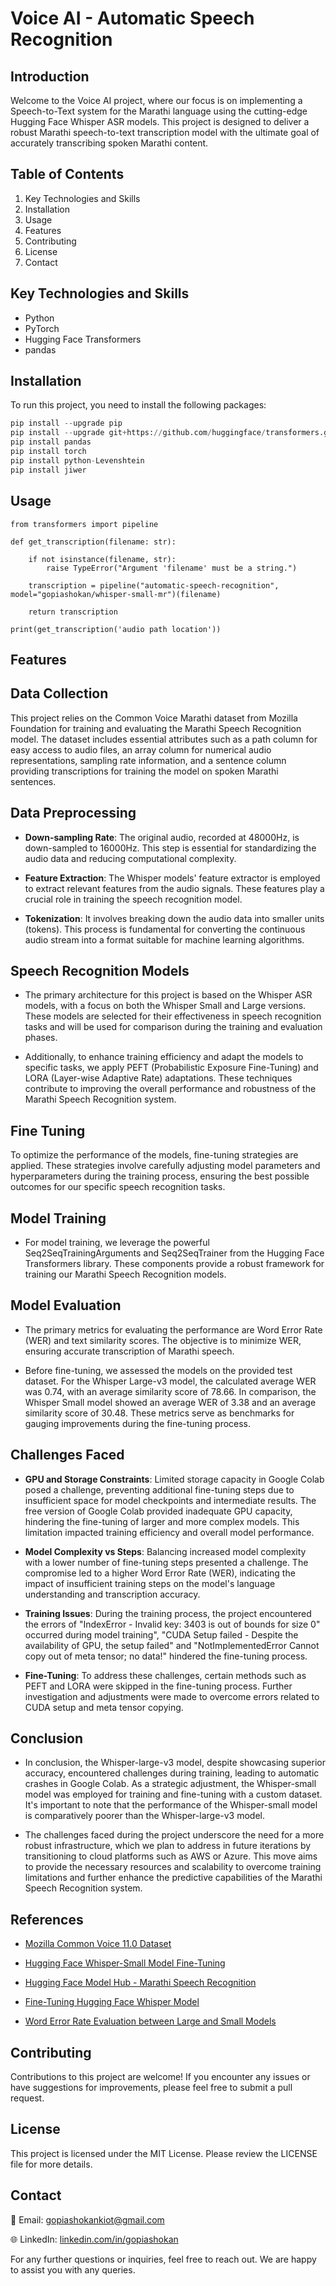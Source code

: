 # Voice AI - Automatic Speech Recognition

## Introduction

Welcome to the Voice AI project, where our focus is on implementing a Speech-to-Text system for the Marathi language using the cutting-edge Hugging Face Whisper ASR models. This project is designed to deliver a robust Marathi speech-to-text transcription model with the ultimate goal of accurately transcribing spoken Marathi content.


## Table of Contents

1. Key Technologies and Skills
2. Installation
3. Usage
4. Features
5. Contributing
6. License
7. Contact


## Key Technologies and Skills

- Python
- PyTorch
- Hugging Face Transformers
- pandas


## Installation

To run this project, you need to install the following packages:

```python
pip install --upgrade pip
pip install --upgrade git+https://github.com/huggingface/transformers.git accelerate datasets transformers soundfile librosa evaluate tensorboard
pip install pandas
pip install torch
pip install python-Levenshtein
pip install jiwer
```

## Usage

```
from transformers import pipeline

def get_transcription(filename: str):

    if not isinstance(filename, str):
        raise TypeError("Argument 'filename' must be a string.")
    
    transcription = pipeline("automatic-speech-recognition", model="gopiashokan/whisper-small-mr")(filename)

    return transcription

print(get_transcription('audio path location'))
```


## Features

## Data Collection

This project relies on the Common Voice Marathi dataset from Mozilla Foundation for training and evaluating the Marathi Speech Recognition model. The dataset includes essential attributes such as a path column for easy access to audio files, an array column for numerical audio representations, sampling rate information, and a sentence column providing transcriptions for training the model on spoken Marathi sentences.


## Data Preprocessing

- **Down-sampling Rate**: The original audio, recorded at 48000Hz, is down-sampled to 16000Hz. This step is essential for standardizing the audio data and reducing computational complexity.

- **Feature Extraction**: The Whisper models' feature extractor is employed to extract relevant features from the audio signals. These features play a crucial role in training the speech recognition model.

- **Tokenization**: It involves breaking down the audio data into smaller units (tokens). This process is fundamental for converting the continuous audio stream into a format suitable for machine learning algorithms.


## Speech Recognition Models

- The primary architecture for this project is based on the Whisper ASR models, with a focus on both the Whisper Small and Large versions. These models are selected for their effectiveness in speech recognition tasks and will be used for comparison during the training and evaluation phases.

- Additionally, to enhance training efficiency and adapt the models to specific tasks, we apply PEFT (Probabilistic Exposure Fine-Tuning) and LORA (Layer-wise Adaptive Rate) adaptations. These techniques contribute to improving the overall performance and robustness of the Marathi Speech Recognition system.


## Fine Tuning
To optimize the performance of the models, fine-tuning strategies are applied. These strategies involve carefully adjusting model parameters and hyperparameters during the training process, ensuring the best possible outcomes for our specific speech recognition tasks.


## Model Training

- For model training, we leverage the powerful Seq2SeqTrainingArguments and Seq2SeqTrainer from the Hugging Face Transformers library. These components provide a robust framework for training our Marathi Speech Recognition models.


## Model Evaluation

- The primary metrics for evaluating the performance are Word Error Rate (WER) and text similarity scores. The objective is to minimize WER, ensuring accurate transcription of Marathi speech.

- Before fine-tuning, we assessed the models on the provided test dataset. For the Whisper Large-v3 model, the calculated average WER was 0.74, with an average similarity score of 78.66. In comparison, the Whisper Small model showed an average WER of 3.38 and an average similarity score of 30.48. These metrics serve as benchmarks for gauging improvements during the fine-tuning process.


## Challenges Faced

- **GPU and Storage Constraints**: Limited storage capacity in Google Colab posed a challenge, preventing additional fine-tuning steps due to insufficient space for model checkpoints and intermediate results. The free version of Google Colab provided inadequate GPU capacity, hindering the fine-tuning of larger and more complex models. This limitation impacted training efficiency and overall model performance.

- **Model Complexity vs Steps**: Balancing increased model complexity with a lower number of fine-tuning steps presented a challenge. The compromise led to a higher Word Error Rate (WER), indicating the impact of insufficient training steps on the model's language understanding and transcription accuracy.

- **Training Issues**: During the training process, the project encountered the errors of "IndexError - Invalid key: 3403 is out of bounds for size 0" occurred during model training", "CUDA Setup failed - Despite the availability of GPU, the setup failed" and "NotImplementedError Cannot copy out of meta tensor; no data!" hindered the fine-tuning process.

- **Fine-Tuning**:  To address these challenges, certain methods such as PEFT and LORA were skipped in the fine-tuning process. Further investigation and adjustments were made to overcome errors related to CUDA setup and meta tensor copying.


## Conclusion

- In conclusion, the Whisper-large-v3 model, despite showcasing superior accuracy, encountered challenges during training, leading to automatic crashes in Google Colab. As a strategic adjustment, the Whisper-small model was employed for training and fine-tuning with a custom dataset. It's important to note that the performance of the Whisper-small model is comparatively poorer than the Whisper-large-v3 model.

- The challenges faced during the project underscore the need for a more robust infrastructure, which we plan to address in future iterations by transitioning to cloud platforms such as AWS or Azure. This move aims to provide the necessary resources and scalability to overcome training limitations and further enhance the predictive capabilities of the Marathi Speech Recognition system.


## References

- [Mozilla Common Voice 11.0 Dataset](https://huggingface.co/datasets/mozilla-foundation/common_voice_11_0/viewer/mr)

- [Hugging Face Whisper-Small Model Fine-Tuning](https://huggingface.co/openai/whisper-small)

- [Hugging Face Model Hub - Marathi Speech Recognition](https://huggingface.co/gopiashokan/whisper-small-mr)

- [Fine-Tuning Hugging Face Whisper Model](https://github.com/gopiashokan/Voice-AI-Speech-to-Text-Model/blob/main/Fine_Tuning_Whisper_Small_Model.ipynb)

- [Word Error Rate Evaluation between Large and Small Models](https://github.com/gopiashokan/Voice-AI-Speech-to-Text-Model/blob/main/Base_Model_Word_Error_Rate_Evaluation.ipynb)


## Contributing

Contributions to this project are welcome! If you encounter any issues or have suggestions for improvements, please feel free to submit a pull request.


## License

This project is licensed under the MIT License. Please review the LICENSE file for more details.


## Contact

📧 Email: gopiashokankiot@gmail.com 

🌐 LinkedIn: [linkedin.com/in/gopiashokan](https://www.linkedin.com/in/gopiashokan)

For any further questions or inquiries, feel free to reach out. We are happy to assist you with any queries.
